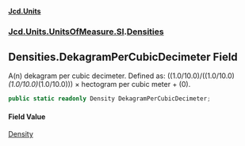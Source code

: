 #### [Jcd.Units](index.md 'index')
### [Jcd.Units.UnitsOfMeasure.SI](Jcd.Units.UnitsOfMeasure.SI.md 'Jcd.Units.UnitsOfMeasure.SI').[Densities](Densities.md 'Jcd.Units.UnitsOfMeasure.SI.Densities')

## Densities.DekagramPerCubicDecimeter Field

A(n) dekagram per cubic decimeter. Defined as: ((1.0/10.0)/((1.0/10.0)*(1.0/10.0)*(1.0/10.0))) × hectogram per cubic meter + (0).

```csharp
public static readonly Density DekagramPerCubicDecimeter;
```

#### Field Value
[Density](Density.md 'Jcd.Units.UnitTypes.Density')
